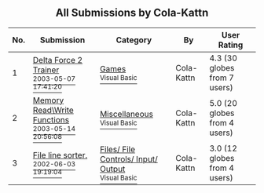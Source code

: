 ﻿<div align="center">

## All Submissions by Cola\-Kattn

</div>

No.  | Submission | Category | By   | User Rating
---- | ---------- | -------- | ---- | -----------
1 | [Delta Force 2 Trainer<br /><sup>2003-05-07 17:41:20</sup>](https://github.com/Planet-Source-Code/cola-kattn-delta-force-2-trainer__1-45323) | [Games<br /><sup>Visual Basic</sup>](../ByCategory/games__1-38.md) | Cola\-Kattn | 4.3 (30 globes from 7 users)
2 | [Memory Read\\Write Functions<br /><sup>2003-05-14 20:56:08</sup>](https://github.com/Planet-Source-Code/cola-kattn-memory-read-write-functions__1-45489) | [Miscellaneous<br /><sup>Visual Basic</sup>](../ByCategory/miscellaneous__1-1.md) | Cola\-Kattn | 5.0 (20 globes from 4 users)
3 | [File line sorter\.<br /><sup>2002-06-03 19:19:04</sup>](https://github.com/Planet-Source-Code/cola-kattn-file-line-sorter__1-35441) | [Files/ File Controls/ Input/ Output<br /><sup>Visual Basic</sup>](../ByCategory/files-file-controls-input-output__1-3.md) | Cola\-Kattn | 3.0 (12 globes from 4 users)

